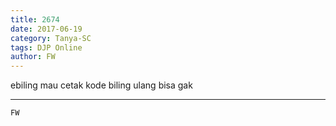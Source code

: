 ```yaml
---
title: 2674
date: 2017-06-19
category: Tanya-SC
tags: DJP Online
author: FW
---
```


ebiling mau cetak kode biling ulang bisa gak

---



`FW`

